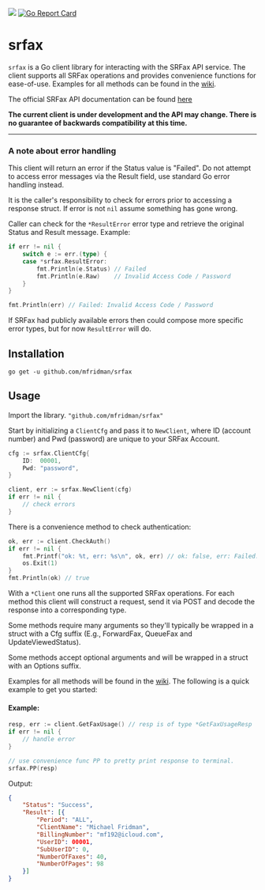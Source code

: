 [![](https://godoc.org/github.com/mfridman/srfax?status.svg)](http://godoc.org/github.com/mfridman/srfax)
[![Go Report Card](https://goreportcard.com/badge/github.com/mfridman/srfax)](https://goreportcard.com/report/github.com/mfridman/srfax)
# srfax

`srfax` is a Go client library for interacting with the SRFax API service. The client supports all SRFax operations and provides convenience functions for ease-of-use. Examples for all methods can be found in the [wiki](https://github.com/mfridman/srfax/wiki).

The official SRFax API documentation can be found [here](https://www.srfax.com/api-page/getting-started/)

**The current client is under development and the API may change. There is no guarantee of backwards compatibility at this time.**

---

### A note about error handling

This client will return an error if the Status value is "Failed". Do not attempt to access error messages via the Result field, use standard Go error handling instead.

It is the caller's responsibility to check for errors prior to accessing a response struct. If error is not `nil` assume something has gone wrong.

Caller can check for the `*ResultError` error type and retrieve the original Status and Result message. Example:

```go
if err != nil {
	switch e := err.(type) {
	case *srfax.ResultError:
		fmt.Println(e.Status) // Failed
		fmt.Println(e.Raw)    // Invalid Access Code / Password
	}
}

fmt.Println(err) // Failed: Invalid Access Code / Password
```

If SRFax had publicly available errors then could compose more specific error types, but for now `ResultError` will do.

## Installation

    go get -u github.com/mfridman/srfax

## Usage

Import the library. `"github.com/mfridman/srfax"`

Start by initializing a `ClientCfg` and pass it to `NewClient`, where ID (account number) and Pwd (password) are unique to your SRFax Account.

```go
cfg := srfax.ClientCfg{
    ID:  00001,
    Pwd: "password",
}

client, err := srfax.NewClient(cfg)
if err != nil {
    // check errors
}
```

There is a convenience method to check authentication:

```go
ok, err := client.CheckAuth()
if err != nil {
    fmt.Printf("ok: %t, err: %s\n", ok, err) // ok: false, err: Failed: Invalid Access Code / Password
    os.Exit(1)
}
fmt.Println(ok) // true
```

With a `*Client` one runs all the supported SRFax operations. For each method this client will construct a request, send it via POST and decode the response into a corresponding type.

Some methods require many arguments so they'll typically be wrapped in a struct with a Cfg suffix (E.g., ForwardFax, QueueFax and UpdateViewedStatus). 

Some methods accept optional arguments and will be wrapped in a struct with an Options suffix.

Examples for all methods will be found in the [wiki](https://github.com/mfridman/srfax/wiki). The following is a quick example to get you started:

#### Example:

```go
resp, err := client.GetFaxUsage() // resp is of type *GetFaxUsageResp
if err != nil {
	// handle error
}

// use convenience func PP to pretty print response to terminal.
srfax.PP(resp)
```

Output:

```json
{
    "Status": "Success",
    "Result": [{
        "Period": "ALL",
        "ClientName": "Michael Fridman",
        "BillingNumber": "mf192@icloud.com",
        "UserID": 00001,
        "SubUserID": 0,
        "NumberOfFaxes": 40,
        "NumberOfPages": 98
    }]
}
```